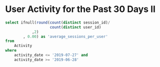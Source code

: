 # User Activity for the Past 30 Days II

```sql
select ifnull(round(count(distinct session_id)/
                    count(distinct user_id)
            ,2)
        , 0.00) as 'average_sessions_per_user'
from
    Activity
where
    activity_date <= '2019-07-27' and
    activity_date >= '2019-06-28'
```
